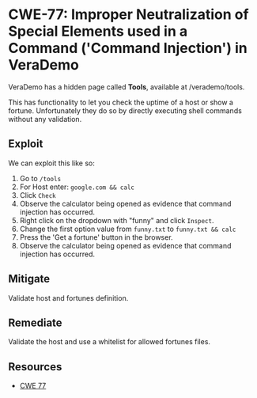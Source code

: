 CWE-77: Improper Neutralization of Special Elements used in a Command ('Command Injection') in VeraDemo
=======================================================================================================

VeraDemo has a hidden page called **Tools**, available at /verademo/tools.

This has functionality to let you check the uptime of a host or show a fortune.
Unfortunately they do so by directly executing shell commands without any validation.

Exploit
-------
We can exploit this like so:
1. Go to `/tools`
2. For Host enter: `google.com && calc`
3. Click `Check`
3. Observe the calculator being opened as evidence that command injection has occurred.
4. Right click on the dropdown with "funny" and click `Inspect`.
5. Change the first option value from `funny.txt` to `funny.txt && calc`
6. Press the 'Get a fortune' button in the browser.
7. Observe the calculator being opened as evidence that command injection has occurred.

Mitigate
--------
Validate host and fortunes definition.

Remediate
---------
Validate the host and use a whitelist for allowed fortunes files.

Resources
---------
* [CWE 77](https://cwe.mitre.org/data/definitions/77.html)